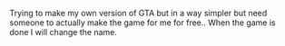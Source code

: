 Trying to make my own version of GTA but in a way simpler but need someone to actually make the game for me for free.. When the game is done I will change the name.
